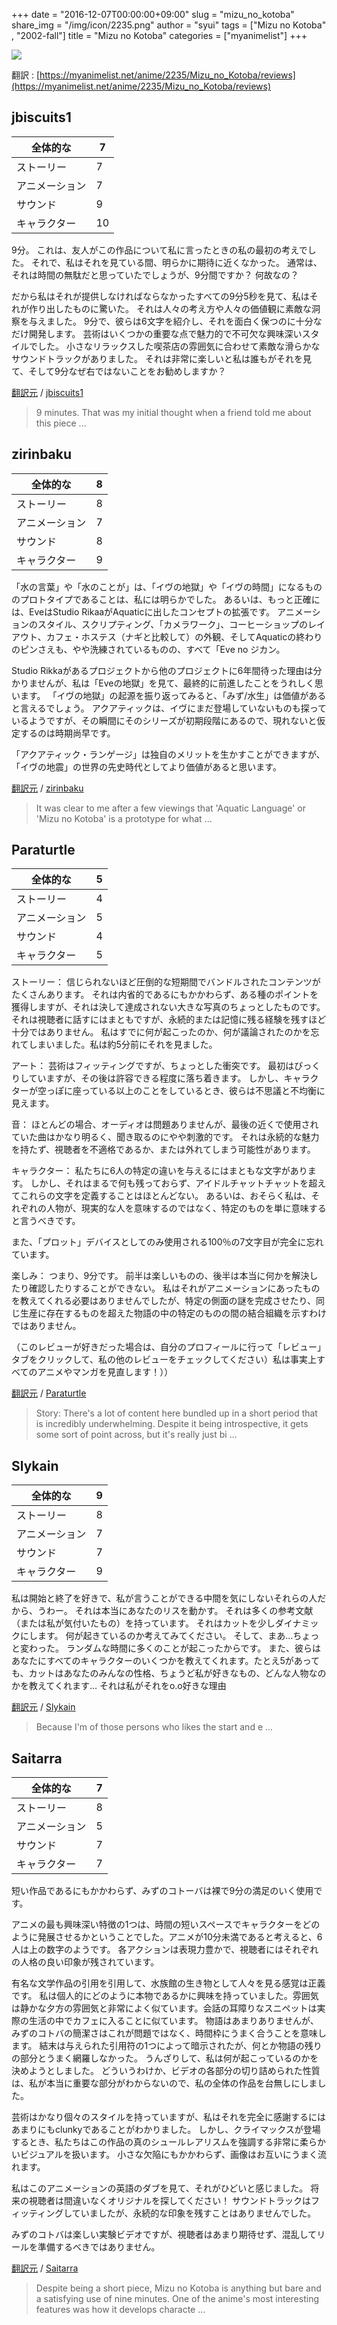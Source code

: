 +++
date = "2016-12-07T00:00:00+09:00"
slug = "mizu_no_kotoba"
share_img = "/img/icon/2235.png"
author = "syui"
tags = ["Mizu no Kotoba" , "2002-fall"]
title = "Mizu no Kotoba"
categories = ["myanimelist"]
+++

![](https://myanimelist.cdn-dena.com/images/anime/13/76137.jpg)


<!--more-->

翻訳 : [https://myanimelist.net/anime/2235/Mizu_no_Kotoba/reviews](https://myanimelist.net/anime/2235/Mizu_no_Kotoba/reviews)


## jbiscuits1



全体的な|  7
--- | ---
ストーリー|  7
アニメーション|  7
サウンド|  9
キャラクター|  10

9分。 これは、友人がこの作品について私に言ったときの私の最初の考えでした。 それで、私はそれを見ている間、明らかに期待に近くなかった。 通常は、それは時間の無駄だと思っていたでしょうが、9分間ですか？ 何故なの？

だから私はそれが提供しなければならなかったすべての9分5秒を見て、私はそれが作り出したものに驚いた。 それは人々の考え方や人々の価値観に素敵な洞察を与えました。  9分で、彼らは6文字を紹介し、それを面白く保つのに十分なだけ開発します。 芸術はいくつかの重要な点で魅力的で不可欠な興味深いスタイルでした。 小さなリラックスした喫茶店の雰囲気に合わせて素敵な滑らかなサウンドトラックがありました。 それは非常に楽しいと私は誰もがそれを見て、そして9分なぜ右ではないことをお勧めしますか？

[翻訳元](https://myanimelist.net/reviews.php?id=34445) / [jbiscuits1](https://myanimelist.net/profile/jbiscuits1/reviews)


> 9 minutes. That was my initial thought when a friend told me about this piece ...

## zirinbaku



全体的な|  8
--- | ---
ストーリー|  8
アニメーション|  7
サウンド|  8
キャラクター|  9

「水の言葉」や「水のことが」は、「イヴの地獄」や「イヴの時間」になるもののプロトタイプであることは、私には明らかでした。 あるいは、もっと正確には、EveはStudio RikaaがAquaticに出したコンセプトの拡張です。 アニメーションのスタイル、スクリプティング、「カメラワーク」、コーヒーショップのレイアウト、カフェ・ホステス（ナギと比較して）の外観、そしてAquaticの終わりのピンさえも、やや洗練されているものの、すべて「Eve no ジカン。

Studio Rikkaがあるプロジェクトから他のプロジェクトに6年間待った理由は分かりませんが、私は「Eveの地獄」を見て、最終的に前進したことをうれしく思います。  「イヴの地獄」の起源を振り返ってみると、「みず/水生」は価値があると言えるでしょう。 アクアティックは、イヴにまだ登場していないものも探っているようですが、その瞬間にそのシリーズが初期段階にあるので、現れないと仮定するのは時期尚早です。

「アクアティック・ランゲージ」は独​​自のメリットを生かすことができますが、「イヴの地震」の世界の先史時代としてより価値があると思います。

[翻訳元](https://myanimelist.net/reviews.php?id=9442) / [zirinbaku](https://myanimelist.net/profile/zirinbaku/reviews)


> It was clear to me after a few viewings that 'Aquatic Language' or 'Mizu no Kotoba' is a prototype for what ...

## Paraturtle



全体的な|  5
--- | ---
ストーリー|  4
アニメーション|  5
サウンド|  4
キャラクター|  5

ストーリー：
信じられないほど圧倒的な短期間でバンドルされたコンテンツがたくさんあります。 それは内省的であるにもかかわらず、ある種のポイントを獲得しますが、それは決して達成されない大きな写真のちょっとしたものです。 それは視聴者に話すにはまともですが、永続的または記憶に残る経験を残すほど十分ではありません。 私はすでに何が起こったのか、何が議論されたのかを忘れてしまいました。私は約5分前にそれを見ました。


アート：
芸術はフィッティングですが、ちょっとした衝突です。 最初はびっくりしていますが、その後は許容できる程度に落ち着きます。 しかし、キャラクターが空っぽに座っている以上のことをしているとき、彼らは不思議と不均衡に見えます。


音：
ほとんどの場合、オーディオは問題ありませんが、最後の近くで使用されていた曲はかなり明るく、聞き取るのにやや刺激的です。 それは永続的な魅力を持たず、視聴者を不適格であるか、または外れてしまう可能性があります。


キャラクター：
私たちに6人の特定の違いを与えるにはまともな文字があります。 しかし、それはまるで何も残っておらず、アイドルチャットチャットを超えてこれらの文字を定義することはほとんどない。 あるいは、おそらく私は、それぞれの人物が、現実的な人を意味するのではなく、特定のものを単に意味すると言うべきです。

また、「プロット」デバイスとしてのみ使用される100％の7文字目が完全に忘れています。


楽しみ：
つまり、9分です。 前半は楽しいものの、後半は本当に何かを解決したり確認したりすることができない。 私はそれがアニメーションにあったものを教えてくれる必要はありませんでしたが、特定の側面の謎を完成させたり、同じ生産に存在するものを超えた物語の中の特定のものの間の結合組織を示すわけではありません。


（このレビューが好きだった場合は、自分のプロフィールに行って「レビュー」タブをクリックして、私の他のレビューをチェックしてください）私は事実上すべてのアニメやマンガを見直します！））

[翻訳元](https://myanimelist.net/reviews.php?id=223570) / [Paraturtle](https://myanimelist.net/profile/Paraturtle/reviews)


> Story:  There's a lot of content here bundled up in a short period that is incredibly underwhelming. Despite it being introspective, it gets some sort of point across, but it's really just bi ...

## Slykain



全体的な|  9
--- | ---
ストーリー|  8
アニメーション|  7
サウンド|  7
キャラクター|  9

私は開始と終了を好きで、私が言うことができる中間を気にしないそれらの人だから、うわー。
それは本当にあなたのリスを動かす。 それは多くの参考文献（または私が気付いたもの）を持っています。 それはカットを少しダイナミックにします。 何が起きているのか考えてみてください。
そして、まあ...ちょっと変わった。 ランダムな時間に多くのことが起こったからです。
また、彼らはあなたにすべてのキャラクターのいくつかを教えてくれます。たとえ5があっても、カットはあなたのみんなの性格、ちょうど私が好きなもの、どんな人物なのかを教えてくれます...
それは私がそれをo.o好きな理由

[翻訳元](https://myanimelist.net/reviews.php?id=4143) / [Slykain](https://myanimelist.net/profile/Slykain/reviews)


> Because I'm of those persons who likes the start and e ...

## Saitarra



全体的な|  7
--- | ---
ストーリー|  8
アニメーション|  5
サウンド|  7
キャラクター|  7

短い作品であるにもかかわらず、みずのコトーバは裸で9分の満足のいく使用です。

アニメの最も興味深い特徴の1つは、時間の短いスペースでキャラクターをどのように発展させるかということでした。アニメが10分未満であると考えると、6人は上の数字のようです。 各アクションは表現力豊かで、視聴者にはそれぞれの人格の良い印象が残されています。

有名な文学作品の引用を引用して、水族館の生き物として人々を見る感覚は正義です。 私は個人的にどのように本物であるかに興味を持っていました。雰囲気は静かな夕方の雰囲気と非常によく似ています。会話の耳障りなスニペットは実際の生活の中でカフェに入ることに似ています。 物語はあまりありませんが、みずのコトバの簡潔さはこれが問題ではなく、時間枠にうまく合うことを意味します。 結末は与えられた引用符の1つによって暗示されたが、何とか物語の残りの部分とうまく網羅しなかった。 うんざりして、私は何が起こっているのかを決めようとしました。 どういうわけか、ビデオの各部分の切り詰められた性質は、私が本当に重要な部分がわからないので、私の全体の作品を台無しにしました。

芸術はかなり個々のスタイルを持っていますが、私はそれを完全に感謝するにはあまりにもclunkyであることがわかりました。 しかし、クライマックスが登場するとき、私たちはこの作品の真のシュールレアリスムを強調する非常に柔らかいビジュアルを扱います。 小さな欠陥にもかかわらず、画像はお互いにうまく流れます。

私はこのアニメーションの英語のダブを見て、それがひどいと感じました。 将来の視聴者は間違いなくオリジナルを探してください！ サウンドトラックはフィッティングしていましたが、永続的な印象を残すことはありませんでした。

みずのコトバは楽しい実験ビデオですが、視聴者はあまり期待せず、混乱してリールを準備するべきではありません。

[翻訳元](https://myanimelist.net/reviews.php?id=40289) / [Saitarra](https://myanimelist.net/profile/Saitarra/reviews)


> Despite being a short piece, Mizu no Kotoba is anything but bare and a satisfying use of nine minutes.    One of the anime's most interesting features was how it develops characte ...
